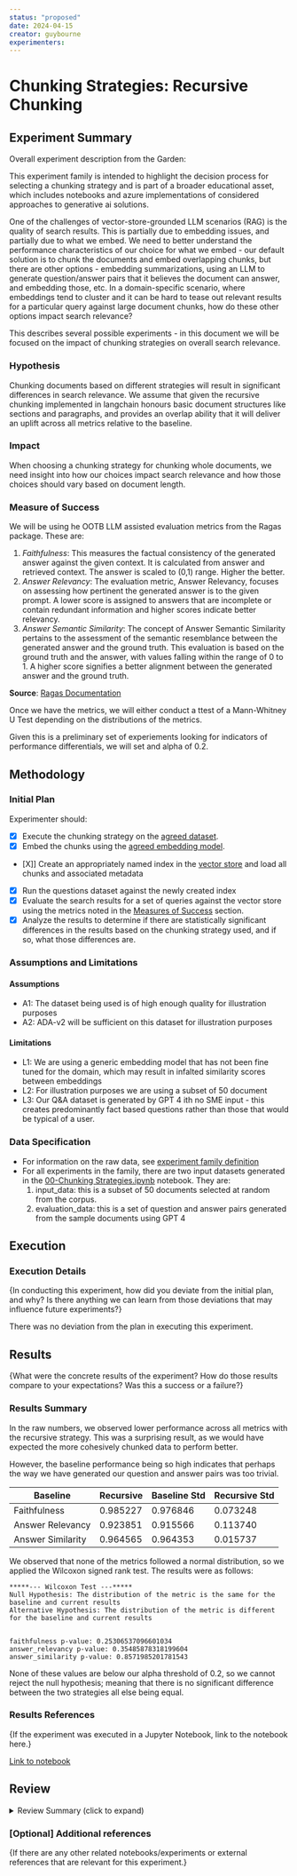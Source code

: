```yaml
---
status: "proposed"
date: 2024-04-15
creator: guybourne
experimenters: 
---
```


# Chunking Strategies: Recursive Chunking

## Experiment Summary

Overall experiment description from the Garden:

This experiment family is intended to highlight the decision process for selecting a chunking strategy and is part of a broader educational asset, which includes notebooks and azure implementations of considered approaches to generative ai solutions. 

One of the challenges of vector-store-grounded LLM scenarios (RAG) is the quality of search results. This is partially due to embedding issues, and partially due to what we embed. We need to better understand the performance characteristics of our choice for what we embed - our default solution is to chunk the documents and embed overlapping chunks, but there are other options - embedding summarizations, using an LLM to generate question/answer pairs that it believes the document can answer, and embedding those, etc. In a domain-specific scenario, where embeddings tend to cluster and it can be hard to tease out relevant results for a particular query against large document chunks, how do these other options impact search relevance?

This describes several possible experiments - in this document we will be focused on the impact of chunking strategies on overall search relevance.

### Hypothesis
<!-- Creator should fill this in -->

Chunking documents based on different strategies will result in significant differences in search relevance. We assume that given the recursive chunking implemented in langchain honours basic document structures like sections and paragraphs, and provides an overlap ability that it will deliver an uplift across all metrics relative to the baseline.

### Impact
<!-- Creator should fill this in -->

When choosing a chunking strategy for chunking whole documents, we need insight into how our choices impact search relevance and how those choices should vary based on document length.

### Measure of Success
<!-- Creator should fill this in -->

We will be using he OOTB LLM assisted evaluation metrics from the Ragas package. These are:

1. *Faithfulness*: This measures the factual consistency of the generated answer against the given context. It is calculated from answer and retrieved context. The answer is scaled to (0,1) range. Higher the better.
2. *Answer Relevancy*: The evaluation metric, Answer Relevancy, focuses on assessing how pertinent the generated answer is to the given prompt. A lower score is assigned to answers that are incomplete or contain redundant information and higher scores indicate better relevancy.
3. *Answer Semantic Similarity*: The concept of Answer Semantic Similarity pertains to the assessment of the semantic resemblance between the generated answer and the ground truth. This evaluation is based on the ground truth and the answer, with values falling within the range of 0 to 1. A higher score signifies a better alignment between the generated answer and the ground truth.

**Source**: [Ragas Documentation](https://docs.ragas.io/en/stable/concepts/metrics/index.html#ragas-metrics)

Once we have the metrics, we will either conduct a ttest of a Mann-Whitney U Test depending on the distributions of the metrics. 

Given this is a preliminary set of experiements looking for indicators of performance differentials, we will set and alpha of 0.2.

## Methodology

### Initial Plan
<!-- Creator should fill this in -->

Experimenter should:
- [X] Execute the chunking strategy on the [agreed dataset](adrs/ADR%20-%20Data.md).
- [X] Embed the chunks using the [agreed embedding model](adrs/ADR%20-%20Embedding%20Model.md).
- [X]] Create an appropriately named index in the [vector store](adrs/ADR%20-%20Vectorstore.md) and load all chunks and associated metadata 
- [X] Run the questions dataset against the newly created index 
- [X] Evaluate the search results for a set of queries against the vector store using the metrics noted in the [Measures of Success](#measure-of-success) section.
- [X] Analyze the results to determine if there are statistically significant differences in the results based on the chunking strategy used, and if so, what those differences are.

### Assumptions and Limitations

#### Assumptions

- A1: The dataset being used is of high enough quality for illustration purposes
- A2: ADA-v2 will be sufficient on this dataset for illustration purposes

#### Limitations

- L1: We are using a generic embedding model that has not been fine tuned for the domain, which may result in infalted similarity scores between embeddings 
- L2: For illustration purposes we are using a subset of 50 document
- L3: Our Q&A dataset is generated by GPT 4 ith no SME input - this creates predominantly fact based questions rather than those that would be typical of a user.

### Data Specification

- For information on the raw data, see [experiment family definition](./00-chunking-strategies-family.md)
- For all experiments in the family, there are two input datasets generated in the [00-Chunking Strategies.ipynb](../00-Chunking%20Strategies.ipynb) notebook. They are:
    1. input_data: this is a subset of 50 documents selected at random from the corpus. 
    2. evaluation_data: this is a set of question and answer pairs generated from the sample documents using GPT 4

## Execution 

### Execution Details
<!-- Experimenter should fill this in -->

{In conducting this experiment, how did you deviate from the initial plan, and why? Is there anything we can learn from those deviations that may influence future experiments?}

There was no deviation from the plan in executing this experiment.

## Results
<!-- Experimenter should fill this in -->

{What were the concrete results of the experiment? How do those results compare to your expectations? Was this a success or a failure?}

### Results Summary
<TODO>

In the raw numbers, we observed lower performance across all metrics with the recursive strategy. This was a surprising result, as we would have expected the more cohesively chunked data to perform better.

However, the baseline performance being so high indicates that perhaps the way we have generated our question and answer pairs was too trivial.

|Baseline	|Recursive	|Baseline Std|	Recursive Std|
|---------|--------|---------|--------|
|Faithfulness|	0.985227|	0.976846|	0.073248|	0.077773|
|Answer Relevancy|	0.923851|	0.915566|	0.113740|	0.156369|
|Answer Similarity|	0.964565|	0.964353|	0.015737|	0.015519|

We observed that none of the metrics followed a normal distribution, so we applied the Wilcoxon signed rank test. The results were as follows:

```
*****--- Wilcoxon Test ---*****
Null Hypothesis: The distribution of the metric is the same for the baseline and current results
Alternative Hypothesis: The distribution of the metric is different for the baseline and current results


faithfulness p-value: 0.25306537096601034
answer_relevancy p-value: 0.35485878318199604
answer_similarity p-value: 0.8571985201781543
```

None of these values are below our alpha threshold of 0.2, so we cannot reject the null hypothesis; meaning that there is no significant difference between the two strategies all else being equal.

### Results References
<!-- Experimenter should fill this in -->

{If the experiment was executed in a Jupyter Notebook, link to the notebook here.}

[Link to notebook](../02-Recursive%20Chunking.ipynb)

## Review
<details><summary>Review Summary (click to expand)</summary>
What were the key takeaways from the review process? Were there any significant issues raised during review that need to be addressed?
</details>

### [Optional] Additional references
<!-- Experimenter should fill this in -->

{If there are any other related notebooks/experiments or external references that are relevant for this experiment.}